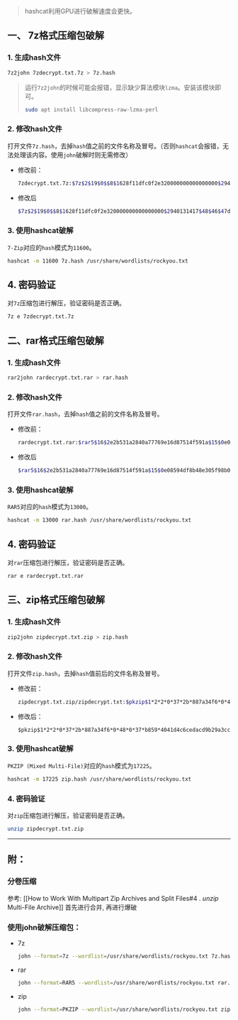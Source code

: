 
> hashcat利用GPU进行破解速度会更快。

## 一、 7z格式压缩包破解

### 1. 生成hash文件

```bash
7z2john 7zdecrypt.txt.7z > 7z.hash
```

> 运行`7z2john`的时候可能会报错，显示缺少算法模块`lzma`。安装该模块即可。
> 
> ```bash
> sudo apt install libcompress-raw-lzma-perl
> ```

### 2. 修改hash文件

打开文件`7z.hash`，去掉`hash`值之前的文件名称及冒号。（否则`hashcat`会报错，无法处理该内容。使用`john`破解时则无需修改）

- 修改前：
  
  ```bash
  7zdecrypt.txt.7z:$7z$2$19$0$$8$1628f11dfc0f2e320000000000000000$2940131417$48$46$47daba4f2222c6f58f3053e9a33942580bd388bd7915b4978ac59523adcbf52185bd4b9597ba5de3fd2dd45506502f5a$42$00
  ```

- 修改后
  
  ```bash
  $7z$2$19$0$$8$1628f11dfc0f2e320000000000000000$2940131417$48$46$47daba4f2222c6f58f3053e9a33942580bd388bd7915b4978ac59523adcbf52185bd4b9597ba5de3fd2dd45506502f5a$42$00
  ```

### 3. 使用hashcat破解

`7-Zip`对应的`hash`模式为`11600`。

```bash
hashcat -m 11600 7z.hash /usr/share/wordlists/rockyou.txt
```

## 4. 密码验证

对`7z`压缩包进行解压，验证密码是否正确。

```bash
7z e 7zdecrypt.txt.7z
```

## 二、rar格式压缩包破解

### 1. 生成hash文件

```bash
rar2john rardecrypt.txt.rar > rar.hash
```

### 2. 修改hash文件

打开文件`rar.hash`，去掉`hash`值之前的文件名称及冒号。

- 修改前：
  
  ```bash
  rardecrypt.txt.rar:$rar5$16$2e2b531a2840a77769e16d87514f591a$15$0e08594df8b48e305f98b070159d00dc$8$423c1a7a18816932
  ```

- 修改后
  
  ```bash
  $rar5$16$2e2b531a2840a77769e16d87514f591a$15$0e08594df8b48e305f98b070159d00dc$8$423c1a7a18816932
  ```

### 3. 使用hashcat破解

`RAR5`对应的`hash`模式为`13000`。

```bash
hashcat -m 13000 rar.hash /usr/share/wordlists/rockyou.txt
```

## 4. 密码验证

对`rar`压缩包进行解压，验证密码是否正确。

```bash
rar e rardecrypt.txt.rar
```

## 三、zip格式压缩包破解

### 1. 生成hash文件

```bash
zip2john zipdecrypt.txt.zip > zip.hash
```

### 2. 修改hash文件

打开文件`zip.hash`，去掉`hash`值前后的文件名称及冒号。

- 修改前：
  
  ```bash
  zipdecrypt.txt.zip/zipdecrypt.txt:$pkzip$1*2*2*0*37*2b*887a34f6*0*48*0*37*b859*4041d4c6cedacd9b29a3cc761c54129fad8d94c262bb36fae1770dff1b6627dbca65527d39f22fbb8e4e32197f695a9bcc284b075dd310*$/pkzip$:zipdecrypt.txt:zipdecrypt.txt.zip::zipdecrypt.txt.zip
  ```

- 修改后：
  
  ```]bash
  $pkzip$1*2*2*0*37*2b*887a34f6*0*48*0*37*b859*4041d4c6cedacd9b29a3cc761c54129fad8d94c262bb36fae1770dff1b6627dbca65527d39f22fbb8e4e32197f695a9bcc284b075dd310*$/pkzip$
  ```

### 3. 使用hashcat破解

`PKZIP (Mixed Multi-File)`对应的`hash`模式为`17225`。

```bash
hashcat -m 17225 zip.hash /usr/share/wordlists/rockyou.txt
```

### 4. 密码验证

对`zip`压缩包进行解压，验证密码是否正确。

```bash
unzip zipdecrypt.txt.zip
```

---

## 附：

### 分卷压缩

参考: [[How to Work With Multipart Zip Archives and Split Files#4 . _unzip_ Multi-File Archive[]( unzip-multi-file-archive)]]
首先进行合并, 再进行爆破

### 使用john破解压缩包：

- 7z
  
  ```bash
  john --format=7z --wordlist=/usr/share/wordlists/rockyou.txt 7z.hash
  ```

- rar
  
  ```bash
  john --format=RAR5 --wordlist=/usr/share/wordlists/rockyou.txt rar.hash
  ```

- zip
  
  ```bash
  john --format=PKZIP --wordlist=/usr/share/wordlists/rockyou.txt zip.hash
  ```